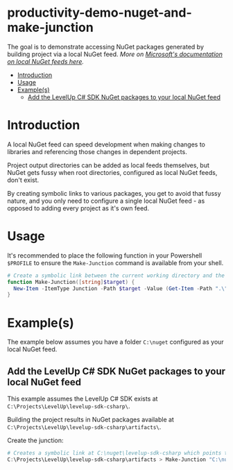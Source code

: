 # productivity-demo-nuget-and-make-junction<!-- omit in toc -->

The goal is to demonstrate accessing NuGet packages generated by building project via a local NuGet feed.  *More on [Microsoft's documentation on local NuGet feeds here](https://docs.microsoft.com/en-us/nuget/hosting-packages/local-feeds).*

- [Introduction](#introduction)
- [Usage](#usage)
- [Example(s)](#examples)
  - [Add the LevelUp C# SDK NuGet packages to your local NuGet feed](#add-the-levelup-c-sdk-nuget-packages-to-your-local-nuget-feed)

# Introduction

A local NuGet feed can speed development when making changes to libraries and referencing those changes in dependent projects.  

Project output directories can be added as local feeds themselves, but NuGet gets fussy when root directories, configured as local NuGet feeds, don't exist. 

By creating symbolic links to various packages, you get to avoid that fussy nature, and you only need to configure a single local NuGet feed - as opposed to adding every project as it's own feed.

# Usage
It's recommended to place the following function in your Powershell `$PROFILE` to ensure the `Make-Junction` command is available from your shell.

```powershell
# Create a symbolic link between the current working directory and the target directory
function Make-Junction([string]$target) {
  New-Item -ItemType Junction -Path $target -Value (Get-Item -Path ".\").FullName
}
```

# Example(s)
The example below assumes you have a folder `C:\nuget` configured as your local NuGet feed.

## Add the LevelUp C# SDK NuGet packages to your local NuGet feed
This example assumes the LevelUp C# SDK exists at `C:\Projects\LevelUp\levelup-sdk-csharp\`.

Building the project results in NuGet packages available at `C:\Projects\LevelUp\levelup-sdk-csharp\artifacts\`.

Create the junction:

```powershell
# Creates a symbolic link at C:\nuget\levelup-sdk-csharp which points to the current working directory
C:\Projects\LevelUp\levelup-sdk-csharp\artifacts > Make-Junction "C:\nuget\levelup-sdk-csharp"
```

